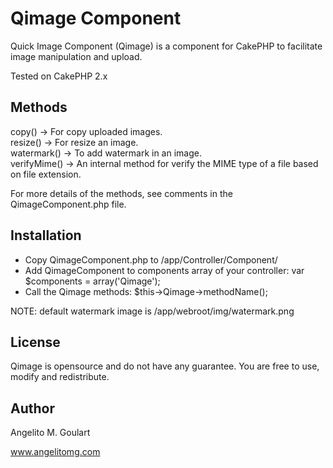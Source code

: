 Qimage Component
==============

Quick Image Component (Qimage) is a component for CakePHP to facilitate image manipulation and upload.

Tested on CakePHP 2.x

Methods
--------------

copy() -> For copy uploaded images.  
resize() -> For resize an image.  
watermark() -> To add watermark in an image.  
verifyMime() -> An internal method for verify the MIME type of a file based on file extension.

For more details of the methods, see comments in the QimageComponent.php file.  

Installation
--------------

 - Copy QimageComponent.php to /app/Controller/Component/
 - Add QimageComponent to components array of your controller: var $components = array('Qimage');
 - Call the Qimage methods: $this->Qimage->methodName();  
 
 NOTE: default watermark image is /app/webroot/img/watermark.png

License
--------------

Qimage is opensource and do not have any guarantee. You are free to use, modify and redistribute.

Author
--------------

Angelito M. Goulart

www.angelitomg.com
